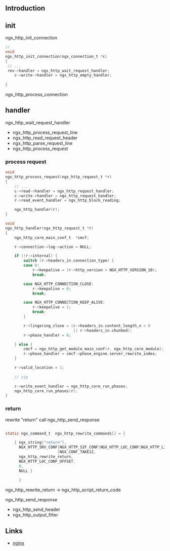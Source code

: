 ## Introduction

## init

ngx_http_init_connection

```c
// 
void
ngx_http_init_connection(ngx_connection_t *c)
{
 // ...   
 rev->handler = ngx_http_wait_request_handler;
    c->write->handler = ngx_http_empty_handler;
    
}
```

ngx_http_process_connection

## handler

ngx_http_wait_request_handler  
 - ngx_http_process_request_line 
 - ngx_http_read_request_header 
 - ngx_http_parse_request_line 
 - ngx_http_process_request


### process request

```c
void
ngx_http_process_request(ngx_http_request_t *r)
{
    // ...
    c->read->handler = ngx_http_request_handler;
    c->write->handler = ngx_http_request_handler;
    r->read_event_handler = ngx_http_block_reading;

    ngx_http_handler(r);
}
```

```c
void
ngx_http_handler(ngx_http_request_t *r)
{
    ngx_http_core_main_conf_t  *cmcf;

    r->connection->log->action = NULL;

    if (!r->internal) {
        switch (r->headers_in.connection_type) {
        case 0:
            r->keepalive = (r->http_version > NGX_HTTP_VERSION_10);
            break;

        case NGX_HTTP_CONNECTION_CLOSE:
            r->keepalive = 0;
            break;

        case NGX_HTTP_CONNECTION_KEEP_ALIVE:
            r->keepalive = 1;
            break;
        }

        r->lingering_close = (r->headers_in.content_length_n > 0
                              || r->headers_in.chunked);
        r->phase_handler = 0;

    } else {
        cmcf = ngx_http_get_module_main_conf(r, ngx_http_core_module);
        r->phase_handler = cmcf->phase_engine.server_rewrite_index;
    }

    r->valid_location = 1;
    
    // zip

    r->write_event_handler = ngx_http_core_run_phases;
    ngx_http_core_run_phases(r);
}
```
### return

rewrite "return" call ngx_http_send_response

```c

static ngx_command_t  ngx_http_rewrite_commands[] = {

    { ngx_string("return"),
      NGX_HTTP_SRV_CONF|NGX_HTTP_SIF_CONF|NGX_HTTP_LOC_CONF|NGX_HTTP_LIF_CONF
                       |NGX_CONF_TAKE12,
      ngx_http_rewrite_return,
      NGX_HTTP_LOC_CONF_OFFSET,
      0,
      NULL }
      
      }
```

ngx_http_rewrite_return -> ngx_http_script_return_code

ngx_http_send_response
- ngx_http_send_header
- ngx_http_output_filter




## Links

- [nginx](/docs/CS/CN/nginx/nginx.md)







